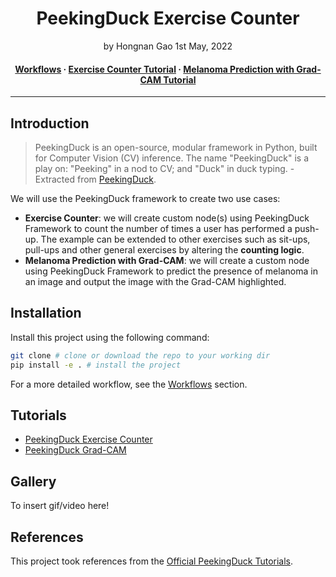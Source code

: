 <div align="center">
<h1>PeekingDuck Exercise Counter</a></h1>
by Hongnan Gao
1st May, 2022
<br>
</div>


<h4 align="center">
  <a href="https://reighns92.github.io/PeekingDuck-exercise-counter/workflows/">Workflows</a>
  <span> · </span>
  <a href="https://reighns92.github.io/PeekingDuck-exercise-counter/exercise_counter/">Exercise Counter Tutorial</a>
  <span> · </span>
  <a href="https://reighns92.github.io/PeekingDuck-exercise-counter/melanoma_gradcam/">Melanoma Prediction with Grad-CAM Tutorial</a>
</h4>

---

## Introduction

> PeekingDuck is an open-source, modular framework in Python, built for Computer Vision (CV) inference. The name "PeekingDuck" is a play on: "Peeking" in a nod to CV; and "Duck" in duck typing. - Extracted from [PeekingDuck](https://github.com/aimakerspace/PeekingDuck).

We will use the PeekingDuck framework to create two use cases:

- **Exercise Counter**: we will create custom node(s) using PeekingDuck Framework to count the number of times a user has performed a push-up. The example can be extended to other exercises such as sit-ups, pull-ups and other general exercises by altering the **counting logic**.
- **Melanoma Prediction with Grad-CAM**: we will create a custom node using PeekingDuck Framework to predict the presence of melanoma in an image and output the image with the Grad-CAM highlighted.

## Installation

Install this project using the following command:

```bash
git clone # clone or download the repo to your working dir
pip install -e . # install the project
```

For a more detailed workflow, see the [Workflows](https://reighns92.github.io/PeekingDuck-projects/workflows/) section.

## Tutorials

- [PeekingDuck Exercise Counter](https://reighns92.github.io/PeekingDuck-projects/exercise_counter/)
- [PeekingDuck Grad-CAM](https://reighns92.github.io/PeekingDuck-projects/melanoma_gradcam/)

Gallery
-------

To insert gif/video here!


References
----------------

This project took references from the [Official PeekingDuck Tutorials](https://peekingduck.readthedocs.io/en/stable/).

